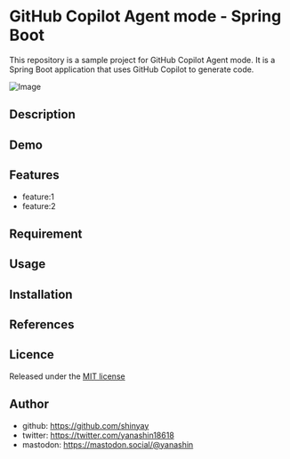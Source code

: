 # GitHub Copilot Agent mode - Spring Boot

This repository is a sample project for GitHub Copilot Agent mode. It is a Spring Boot application that uses GitHub Copilot to generate code.

![Image](https://github.com/user-attachments/assets/b027bc53-2178-4b78-b466-7616c7d5fbd9)

## Description

## Demo

## Features

- feature:1
- feature:2

## Requirement

## Usage

## Installation

## References

## Licence

Released under the [MIT license](https://gist.githubusercontent.com/shinyay/56e54ee4c0e22db8211e05e70a63247e/raw/f3ac65a05ed8c8ea70b653875ccac0c6dbc10ba1/LICENSE)

## Author

- github: <https://github.com/shinyay>
- twitter: <https://twitter.com/yanashin18618>
- mastodon: <https://mastodon.social/@yanashin>
